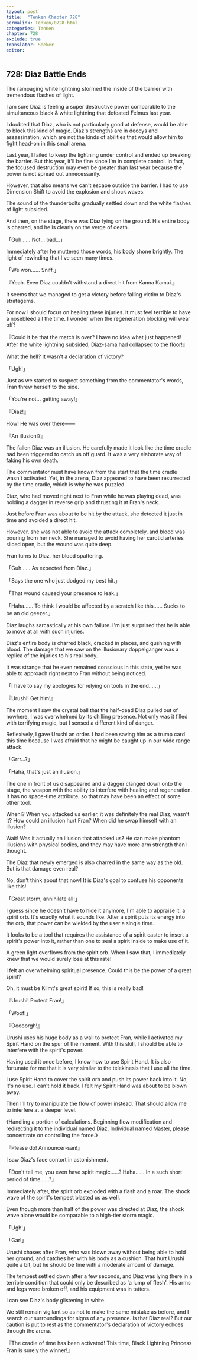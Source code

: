 ```yaml
---
layout: post
title:  "Tenken Chapter 728"
permalink: Tenken/0728.html
categories: TenKen
chapter: 728
exclude: true
translator: Seeker
editor: 
---
```

<h2 id="ch728">728: Diaz Battle Ends</h2>

<p>The rampaging white lightning stormed the inside of the barrier with tremendous flashes of light.</p>

<p>I am sure Diaz is feeling a super destructive power comparable to the simultaneous black & white lightning that defeated Felmus last year.</p>

<p>I doubted that Diaz, who is not particularly good at defense, would be able to block this kind of magic. Diaz's strengths are in decoys and assassination, which are not the kinds of abilities that would allow him to fight head-on in this small arena.</p>

<p>Last year, I failed to keep the lightning under control and ended up breaking the barrier. But this year, it'll be fine since I'm in complete control. In fact, the focused destruction may even be greater than last year because the power is not spread out unnecessarily.</p>

<p>However, that also means we can't escape outside the barrier. I had to use Dimension Shift to avoid the explosion and shock waves.</p>

<p>The sound of the thunderbolts gradually settled down and the white flashes of light subsided.</p>

<p>And then, on the stage, there was Diaz lying on the ground. His entire body is charred, and he is clearly on the verge of death.</p>

<p>「Guh…… Not… bad…」</p>

<p>Immediately after he muttered those words, his body shone brightly. The light of rewinding that I've seen many times.</p>

<p>「We won…… Sniff.」</p>
<p>『Yeah. Even Diaz couldn't withstand a direct hit from Kanna Kamui.』</p>

<p>It seems that we managed to get a victory before falling victim to Diaz's stratagems.</p>

<p>For now I should focus on healing these injuries. It must feel terrible to have a nosebleed all the time. I wonder when the regeneration blocking will wear off?</p>

<p>『Could it be that the match is over? I have no idea what just happened! After the white lightning subsided, Diaz-sama had collapsed to the floor!』</p>

<p>What the hell? It wasn't a declaration of victory?</p>

<p>「Ugh!」</p>

<p>Just as we started to suspect something from the commentator's words, Fran threw herself to the side.</p>

<p>「You're not… getting away!」</p>
<p>『Diaz!』</p>

<p>How! He was over there――</p>

<p>『An illusion!?』</p>

<p>The fallen Diaz was an illusion. He carefully made it look like the time cradle had been triggered to catch us off guard. It was a very elaborate way of faking his own death.</p>

<p>The commentator must have known from the start that the time cradle wasn't activated. Yet, in the arena, Diaz appeared to have been resurrected by the time cradle, which is why he was puzzled.</p>

<p>Diaz, who had moved right next to Fran while he was playing dead, was holding a dagger in reverse grip and thrusting it at Fran's neck.</p>

<p>Just before Fran was about to be hit by the attack, she detected it just in time and avoided a direct hit.</p>

<p>However, she was not able to avoid the attack completely, and blood was pouring from her neck. She managed to avoid having her carotid arteries sliced open, but the wound was quite deep.</p>

<p>Fran turns to Diaz, her blood spattering.</p>

<p>「Guh…… As expected from Diaz.」</p>
<p>「Says the one who just dodged my best hit.」</p>
<p>「That wound caused your presence to leak.」</p>
<p>「Haha…… To think I would be affected by a scratch like this…… Sucks to be an old geezer.」</p>

<p>Diaz laughs sarcastically at his own failure. I'm just surprised that he is able to move at all with such injuries.</p>

<p>Diaz's entire body is charred black, cracked in places, and gushing with blood. The damage that we saw on the illusionary doppelganger was a replica of the injuries to his real body.</p>

<p>It was strange that he even remained conscious in this state, yet he was able to approach right next to Fran without being noticed.</p>

<p>「I have to say my apologies for relying on tools in the end……」</p>
<p>『Urushi! Get him!』</p>

<p>The moment I saw the crystal ball that the half-dead Diaz pulled out of nowhere, I was overwhelmed by its chilling presence. Not only was it filled with terrifying magic, but I sensed a different kind of danger.</p>

<p>Reflexively, I gave Urushi an order. I had been saving him as a trump card this time because I was afraid that he might be caught up in our wide range attack.</p>

<p>「Grrr…?」</p>
<p>「Haha, that's just an illusion.」</p>

<p>The one in front of us disappeared and a dagger clanged down onto the stage, the weapon with the ability to interfere with healing and regeneration. It has no space-time attribute, so that may have been an effect of some other tool.</p>

<p>When!? When you attacked us earlier, it was definitely the real Diaz, wasn't it? How could an illusion hurt Fran? When did he swap himself with an illusion?</p>

<p>Wait! Was it actually an illusion that attacked us? He can make phantom illusions with physical bodies, and they may have more arm strength than I thought.</p>

<p>The Diaz that newly emerged is also charred in the same way as the old. But is that damage even real?</p>

<p>No, don't think about that now! It is Diaz's goal to confuse his opponents like this!</p>

<p>「Great storm, annihilate all!」</p>

<p>I guess since he doesn't have to hide it anymore, I'm able to appraise it: a spirit orb. It's exactly what it sounds like. After a spirit puts its energy into the orb, that power can be wielded by the user a single time.</p>

<p>It looks to be a tool that requires the assistance of a spirit caster to insert a spirit's power into it, rather than one to seal a spirit inside to make use of it.</p>

<p>A green light overflows from the spirit orb. When I saw that, I immediately knew that we would surely lose at this rate!</p>

<p>I felt an overwhelming spiritual presence. Could this be the power of a great spirit?</p>

<p>Oh, it must be Klimt's great spirit! If so, this is really bad!</p>

<p>『Urushi! Protect Fran!』</p>
<p>「Woof!」</p>
<p>『Ooooorgh!』</p>

<p>Urushi uses his huge body as a wall to protect Fran, while I activated my Spirit Hand on the spur of the moment. With this skill, I should be able to interfere with the spirit's power.</p>

<p>Having used it once before, I know how to use Spirit Hand. It is also fortunate for me that it is very similar to the telekinesis that I use all the time.</p>

<p>I use Spirit Hand to cover the spirit orb and push its power back into it. No, it's no use. I can't hold it back. I felt my Spirit Hand was about to be blown away.</p>

<p>Then I'll try to manipulate the flow of power instead. That should allow me to interfere at a deeper level.</p>

<p>《Handling a portion of calculations. Beginning flow modification and redirecting it to the individual named Diaz. Individual named Master, please concentrate on controlling the force.》</p>
<p>『Please do! Announcer-san!』</p>

<p>I saw Diaz's face contort in astonishment.</p>

<p>「Don't tell me, you even have spirit magic……? Haha…… In a such short period of time……?」</p>

<p>Immediately after, the spirit orb exploded with a flash and a roar. The shock wave of the spirit's tempest blasted us as well.</p>

<p>Even though more than half of the power was directed at Diaz, the shock wave alone would be comparable to a high-tier storm magic.</p>

<p>「Ugh!」</p>
<p>「Gar!」</p>

<p>Urushi chases after Fran, who was blown away without being able to hold her ground, and catches her with his body as a cushion. That hurt Urushi quite a bit, but he should be fine with a moderate amount of damage.</p>

<p>The tempest settled down after a few seconds, and Diaz was lying there in a terrible condition that could only be described as 'a lump of flesh'. His arms and legs were broken off, and his equipment was in tatters.</p>

<p>I can see Diaz's body glistening in white.</p>

<p>We still remain vigilant so as not to make the same mistake as before, and I search our surroundings for signs of any presence. Is that Diaz real? But our caution is put to rest as the commentator's declaration of victory echoes through the arena.</p>

<p>『The cradle of time has been activated! This time, Black Lightning Princess Fran is surely the winner!』</p>













